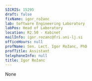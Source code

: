 ```yaml
---
SICRIS: 15295
draft: false
fixName: igor_rožanc
lab: Software Engineering Laboratory
labPos: Head of Laboratory
location: R2.50 - Kabinet
mailInfo: igor.rozanc@fri.uni-lj.si
officeHours: null
profName: Sen. Lect. Igor Rožanc, PhD
profTitle: Assistant
telephoneInfo: null
title: Igor Rožanc
---
```


None